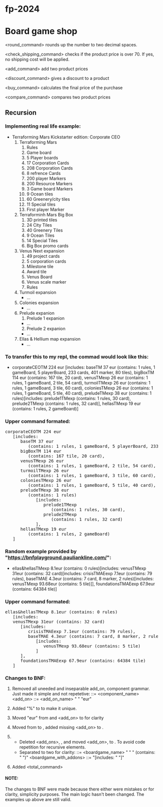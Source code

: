 # fp-2024

# Board game shop

<round_command> rounds up the number to two decimal spaces.

<check_shipping_command> checks if the product price is over 70. If yes, no shipping cost will be applied.

<add_command> add two product prices

<discount_command> gives a discount to a product

<buy_command> calculates the final price of the purchase

<compare_command> compares two product prices

## Recursion

### Implementing real life example:

  * Terraforming Mars Kickstarter edition: Corporate CEO
     1. Terraforming Mars
        1. Rules
        2. Game board
        3. 5 Player boards
        4. 17 Corporation Cards
        5. 208 Corporation Cards
        6. 8 refrence Cards
        7. 200 player Markers
        8. 200 Resource Markers
        9. 3 Game board Markers
        10. 9 Ocean tiles
        11. 60 Greenery/city tiles
        12. 11 Special tiles
        13. First player Marker
     2. Terraforminh Mars Big Box
        1. 3D printed tiles
          1. 24 City Tiles
          2. 40 Greenery Tiles
          3. 9 Ocean Tiles
          4. 14 Special Tiles
        2. Big Box promo cards
     3. Venus Next expansion
        1. 49 project cards
        2. 5 corporation cards
        3. Milestone tile
        4. Award tile
        5. Venus Board
        6. Venus scale marker
        7. Rules
     4. Turmoil expansion
        * ...
     6. Colonies expansion
        * ...
     5. Prelude expanion
        1. Prelude 1 expanion
          * ...
        2. Prelude 2 expanion
          * ...
     7. Ellas & Hellium map expansion
        * ...


### To transfer this to my repl, the commad would look like this:

* corporateCEOTM 224 eur [includes: baseTM 37 eur (contains: 1 rules, 1 gameBoard, 5 playerBoard, 233 cards, 401 marker, 80 tiles), bigBoxTM 114 eur (contains: 167 tile, 20 card), venusTMexp 26 eur (contains: 1 rules, 1 gameBoard, 2 tile, 54 card), turmoilTMexp 26 eur (contains: 1 rules, 1 gameBoard, 3 tile, 60 card), coloniesTMexp 26 eur (contains: 1 rules, 1 gameBoard, 5 tile, 40 card), preludeTMexp 38 eur (contains: 1 rules)[includes: prelude1TMexp (contains: 1 rules, 30 card), prelude2TMexp (contains: 1 rules, 32 card)], hellasTMexp 19 eur (contains: 1 rules, 2 gameBoard)]


### Upper command formated:
<pre>
corporateCEOTM 224 eur 
   [includes: 
      baseTM 37 eur 
         (contains: 1 rules, 1 gameBoard, 5 playerBoard, 233 cards, 401 marker, 80 tiles), 
      bigBoxTM 114 eur 
         (contains: 167 tile, 20 card), 
      venusTMexp 26 eur 
         (contains: 1 rules, 1 gameBoard, 2 tile, 54 card), 
      turmoilTMexp 26 eur 
         (contains: 1 rules, 1 gameBoard, 3 tile, 60 card), 
      coloniesTMexp 26 eur 
         (contains: 1 rules, 1 gameBoard, 5 tile, 40 card), 
      preludeTMexp 38 eur 
         (contains: 1 rules) 
            [includes: 
               prelude1TMexp 
                  (contains: 1 rules, 30 card), 
               prelude2TMexp 
                  (contains: 1 rules, 32 card) 
            ], 
      hellasTMexp 19 eur 
         (contains: 1 rules, 2 gameBoard)  
   ] 
</pre>


### Random example provided by "https://bnfplayground.pauliankline.com/":

* ellas&hellasTMexp 8.1eur (contains: 0 rules)[includes: venusTMexp 31eur (contains: 32 card)[includes: crisisTMAEexp 7.1eur (contains: 79 rules), baseTMAE 4.3eur (contains: 7 card, 8 marker, 2 rules)[includes: venusTMexp 93.68eur (contains: 5 tile)]], foundationsTMAEexp 67.9eur (contains: 64384 tile)]


### Upper command formated:
<pre>
ellas&hellasTMexp 8.1eur (contains: 0 rules) 
   [includes: 
   venusTMexp 31eur (contains: 32 card) 
      [includes: 
         crisisTMAEexp 7.1eur (contains: 79 rules), 
         baseTMAE 4.3eur (contains: 7 card, 8 marker, 2 rules) 
            [includes: 
               venusTMexp 93.68eur (contains: 5 tile) 
            ] 
      ], 
      foundationsTMAEexp 67.9eur (contains: 64384 tile) 
   ] 
</pre>


### Changes to BNF:

1. Removed all uneeded and inseparable add_on, component grammar. Just made it simple and not repetetive:
<component> ::= <component_name>
<add_on> ::= <add_on_name> " " <price> "eur"

2. Added "%" to <discaout> to make it unique.

3. Moved "eur" from <boardgame> and <add_on> to <price> for clarity

4. Moved <quantity> from <components> to <component>, added missing <add_on> to <product>.

5. 
   - Deleted <add_ons>, <components>, and moved <add_on>, <component> to <product>. To avoid code repetition for recursive elements.
   - Separated <boardgame> to two for clarity:
     <boardgame> ::=  <boardgame_name> " " <price>  " (contains: " <products> ")"
     <boardgame_with_addons> ::= <boardgame> "[includes: " <products> "]"

6. Added <total_command>

#### NOTE:
   The changes to BNF were made because there either were mistakes or for clarity, simplicity purposes. The main logic hasn't been changed. The examples up above are still valid.


